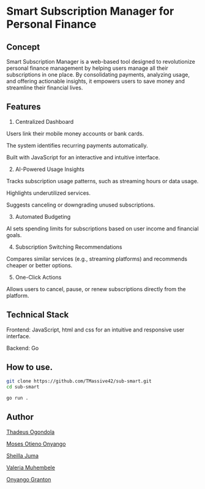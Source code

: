 # Smart Subscription Manager for Personal Finance

## Concept

Smart Subscription Manager is a web-based tool designed to revolutionize personal finance management by helping users manage all their subscriptions in one place. By consolidating payments, analyzing usage, and offering actionable insights, it empowers users to save money and streamline their financial lives.

## Features

1. Centralized Dashboard

Users link their mobile money accounts or bank cards.

The system identifies recurring payments automatically.

Built with JavaScript for an interactive and intuitive interface.

2. AI-Powered Usage Insights

Tracks subscription usage patterns, such as streaming hours or data usage.

Highlights underutilized services.

Suggests canceling or downgrading unused subscriptions.

3. Automated Budgeting

AI sets spending limits for subscriptions based on user income and financial goals.

4. Subscription Switching Recommendations

Compares similar services (e.g., streaming platforms) and recommends cheaper or better options.

5. One-Click Actions

Allows users to cancel, pause, or renew subscriptions directly from the platform.

## Technical Stack

Frontend: JavaScript, html and css for an intuitive and responsive user interface.

Backend: Go

## How to use.
```bash
git clone https://github.com/TMassive42/sub-smart.git
cd sub-smart

go run .

```

## Author 
[Thadeus Ogondola](https://github.com/TMassive42)

[Moses Otieno Onyango](https://github.com/moseeh)

[Sheilla Juma](https://github.com/a-j-sheilla)

[Valeria Muhembele](https://github.com/anamivale)

[Onyango Granton](https://github.com/onyango-granton)




